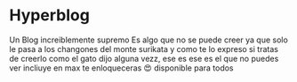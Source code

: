 # Hyperblog
Un Blog increiblemente supremo
Es algo que no se puede creer
ya que solo le pasa a los changones del monte surikata
y como te lo expreso si tratas de creerlo
como el gato dijo alguna vezz, ese es ese es el que no puedes ver
incliuye en max
te enloqueceras 😍
disponible para todos
